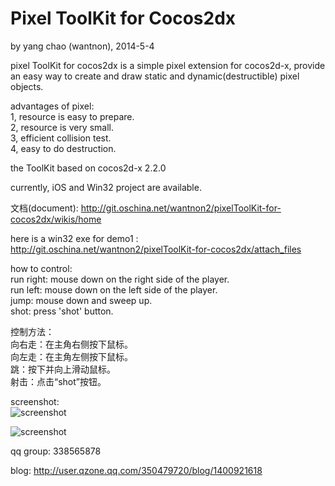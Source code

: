 ﻿Pixel ToolKit for Cocos2dx
==========
by yang chao (wantnon), 2014-5-4  

pixel ToolKit for cocos2dx is a simple pixel extension for cocos2d-x, provide an easy way to create and draw static and dynamic(destructible) pixel objects.  
  
advantages of pixel:  
1, resource is easy to prepare.  
2, resource is very small.  
3, efficient collision test.    
4, easy to do destruction.  
  
the ToolKit based on cocos2d-x 2.2.0   
   
currently, iOS and Win32 project are available.  
    
文档(document): http://git.oschina.net/wantnon2/pixelToolKit-for-cocos2dx/wikis/home   
   
here is a win32 exe for demo1 : http://git.oschina.net/wantnon2/pixelToolKit-for-cocos2dx/attach_files         
  
how to control:  
run right: mouse down on the right side of the player.  
run left: mouse down on the left side of the player.  
jump: mouse down and sweep up.  
shot: press 'shot' button.  
  
控制方法：  
向右走：在主角右侧按下鼠标。   
向左走：在主角左侧按下鼠标。  
跳：按下并向上滑动鼠标。  
射击：点击“shot”按钮。  
  
screenshot:  
![screenshot](http://git.oschina.net/wantnon2/pixelToolKit-for-cocos2dx/raw/master/screenshot/screenshot1.jpg)    
  
![screenshot](http://git.oschina.net/wantnon2/pixelToolKit-for-cocos2dx/raw/master/screenshot/screenshot2.jpg)   
  
qq group: 338565878   
  
blog: http://user.qzone.qq.com/350479720/blog/1400921618